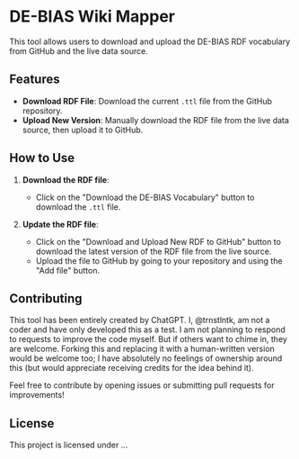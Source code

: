 # DE-BIAS Wiki Mapper

This tool allows users to download and upload the DE-BIAS RDF vocabulary from GitHub and the live data source.

## Features

- **Download RDF File**: Download the current `.ttl` file from the GitHub repository.
- **Upload New Version**: Manually download the RDF file from the live data source, then upload it to GitHub.

## How to Use

1. **Download the RDF file**:
   - Click on the "Download the DE-BIAS Vocabulary" button to download the `.ttl` file.

2. **Update the RDF file**:
   - Click on the "Download and Upload New RDF to GitHub" button to download the latest version of the RDF file from the live source.
   - Upload the file to GitHub by going to your repository and using the "Add file" button.

## Contributing

This tool has been entirely created by ChatGPT. I, @trnstlntk, am not a coder and have only developed this as a test. I am not planning to respond to requests to improve the code myself. But if others want to chime in, they are welcome. Forking this and replacing it with a human-written version would be welcome too; I have absolutely no feelings of ownership around this (but would appreciate receiving credits for the idea behind it).

Feel free to contribute by opening issues or submitting pull requests for improvements!

## License

This project is licensed under ...
